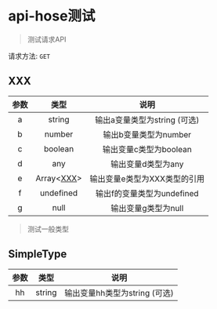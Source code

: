 <!-- The API Document is generated by api-hose! -->
<!-- Author: Herbert He<Herbert.He0229@gmail.com> -->
<!-- License: MIT -->
<!-- Repo: https://github.com/HerbertHe/api-hose -->

# api-hose测试

> 测试请求API

请求方法: `GET`

## XXX

| 参数 | 类型 | 说明 |
| :---: | :---: | :---: |
| a | string |  输出a变量类型为string (可选) |
| b | number |  输出b变量类型为number |
| c | boolean |  输出变量c类型为boolean |
| d | any |  输出变量d类型为any |
| e | Array<[XXX](#XXX)> |  输出变量e类型为XXX类型的引用 |
| f | undefined |  输出f的变量类型为undefined |
| g | null |  输出变量g类型为null |

> 测试一般类型

## SimpleType

| 参数 | 类型 | 说明 |
| :---: | :---: | :---: |
| hh | string |  输出变量hh类型为string (可选) |

